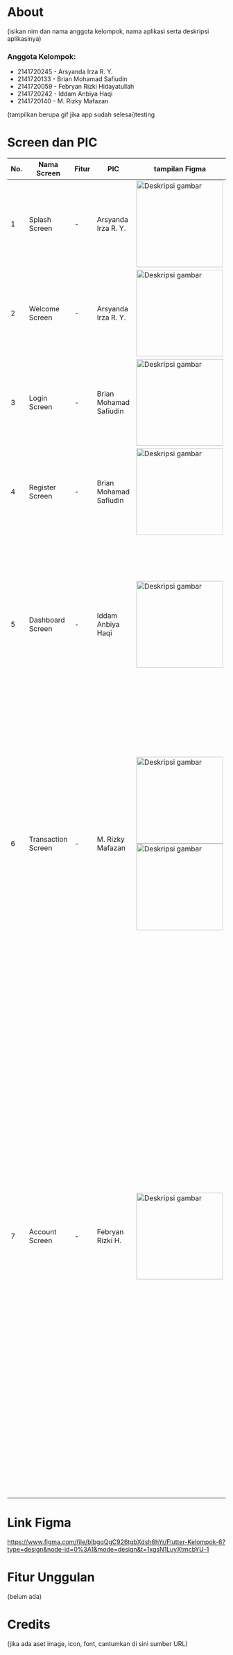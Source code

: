 # About

(isikan nim dan nama anggota kelompok, nama aplikasi serta deskripsi aplikasinya)
### Anggota Kelompok:
- 2141720245 - Arsyanda Irza R. Y.
- 2141720133 - Brian Mohamad Safiudin
- 2141720059 - Febryan Rizki Hidayatullah
- 2141720242 - Iddam Anbiya Haqi
- 2141720140 - M. Rizky Mafazan

(tampilkan berupa gif jika app sudah selesai)testing

# Screen dan PIC

| No. | Nama Screen | Fitur | PIC | tampilan Figma | tampilan Mobile|
|-----|-------------|-------|-----|----------------|--------------| 
| 1 | Splash Screen        | -     | Arsyanda Irza R. Y. | <img src="docs/figma/Splash Screen.png" alt="Deskripsi gambar" height="200"> | <img src="docs\mobile\splashScreen.png" alt="Deskripsi gambar" height="200">
| 2 | Welcome Screen        | -     | Arsyanda Irza R. Y. | <img src="docs\figma\Welcome Screen.png" alt="Deskripsi gambar" height="200"> | <img src="docs\mobile\welcomeScreen.png" alt="Deskripsi gambar" height="200">
| 3 | Login Screen        | -     | Brian Mohamad Safiudin | <img src="docs\figma\Login Screen.png" alt="Deskripsi gambar" height="200"> | <img src="docs\mobile\loginScreen.png" alt="Deskripsi gambar" height="200">
| 4 | Register Screen        | -     | Brian Mohamad Safiudin | <img src="docs\figma\Register Screen.png" alt="Deskripsi gambar" height="200"> | <img src="docs\mobile\registerScreen.png" alt="Deskripsi gambar" height="200">
| 5 | Dashboard Screen        | -     | Iddam Anbiya Haqi | <img src="docs\figma\Dashboard.png" alt="Deskripsi gambar" height="200"> | <img src="docs\mobile\dashboard-body.png" alt="Deskripsi gambar" height="200">  <img src="docs\mobile\dashboard-detailRental.png" alt="Deskripsi gambar" height="200">
| 6 | Transaction Screen        | -     | M. Rizky Mafazan | <img src="docs\figma\Transaction.png" alt="Deskripsi gambar" height="200"> <img src="docs\figma\Receipt Screen.png" alt="Deskripsi gambar" height="200">| <img src="docs\mobile\transactions-body.png" alt="Deskripsi gambar" height="200"> <img src="docs\mobile\transactions-detail.png" alt="Deskripsi gambar" height="200"> <img src="docs\mobile\transactions-checkout.png" alt="Deskripsi gambar" height="200">
| 7 | Account Screen        | -     | Febryan Rizki H. | <img src="docs\figma\My Account.png" alt="Deskripsi gambar" height="200"> | <img src="docs\mobile\account-body.png" alt="Deskripsi gambar" height="200"> <img src="docs\mobile\account-editProfile.png" alt="Deskripsi gambar" height="200"> <img src="docs\mobile\account-scanning.png" alt="Deskripsi gambar" height="200"> <img src="docs\mobile\account-scanPicture.png" alt="Deskripsi gambar" height="200"> <img src="docs\mobile\account-detailSim.png" alt="Deskripsi gambar" height="200"> <img src="docs\mobile\account-simSaved.png" alt="Deskripsi gambar" height="200">



# Link Figma

https://www.figma.com/file/blbgqQgC926tgbXdsh6hYr/Flutter-Kelompok-6?type=design&node-id=0%3A1&mode=design&t=1xgsN1LuyXtmcbYU-1


# Fitur Unggulan

(belum ada)


# Credits

(jika ada aset image, icon, font, cantumkan di sini sumber URL)